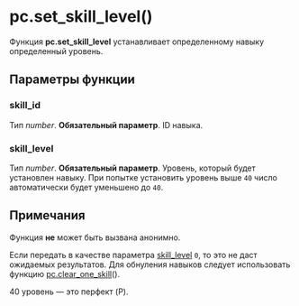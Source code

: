 # pc.set_skill_level()
Функция **pc.set_skill_level** устанавливает определенному навыку определенный уровень.

## Параметры функции
### skill_id
Тип *number*. **Обязательный параметр**. ID навыка.

### skill_level
Тип *number*. **Обязательный параметр**. Уровень, который будет установлен навыку. При попытке установить уровень выше `40` число автоматически будет уменьшено до `40`.

## Примечания
Функция **не** может быть вызвана анонимно.

Если передать в качестве параметра [skill_level](#skill_level) `0`, то это не даст ожидаемых результатов. Для обнуления навыков следует использовать функцию [pc.clear_one_skill](../pc/pc.clear_one_skill.md)().

40 уровень &mdash; это перфект (P).